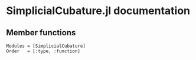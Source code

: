 # SimplicialCubature.jl documentation

## Member functions

```@autodocs
Modules = [SimplicialCubature]
Order   = [:type, :function]
```